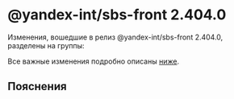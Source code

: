 # @yandex-int/sbs-front 2.404.0

<!-- ЧЕЛОВЕЧЕСКОЕ ВСТУПЛЕНИЕ -->

Изменения, вошедшие в релиз @yandex-int/sbs-front 2.404.0, разделены на группы:

Все важные изменения подробно описаны [ниже](#Пояснения).

## Пояснения

